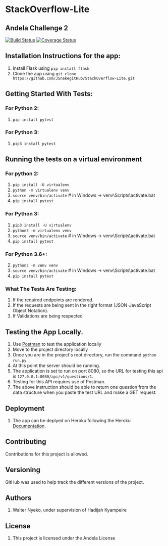 # StackOverflow-Lite
## Andela Challenge 2
[![Build Status](https://travis-ci.org/JSnakegitHub/StackOverflow-Lite.svg?branch=post_an_answer_api)](https://travis-ci.org/JSnakegitHub/StackOverflow-Lite)
[![Coverage Status](https://coveralls.io/repos/github/JSnakegitHub/StackOverflow-Lite/badge.svg?branch=post_an_answer_api)](https://coveralls.io/github/JSnakegitHub/StackOverflow-Lite?branch=post_an_answer_api)

## Installation Instructions for the app:
1. Install Flask using `pip install flask`
2. Clone the app using `git clone https://github.com/JSnakegitHub/StackOverflow-Lite.git`

## Getting Started With Tests:
### For Python 2:
1. `pip install pytest`
### For Python 3:
1. `pip3 install pytest`
## Running the tests on a virtual environment
### For python 2:
1. `pip install -U virtualenv`
2. `python -m virtualenv venv`
3. `source venv/bin/activate` # in Windows -> venv\Scripts\activate.bat
4. `pip install pytest`
### For Python 3:
1. `pip3 install -U virtualenv`
2. `python3 -m virtualenv venv`
3. `source venv/bin/activate` # in Windows -> venv\Scripts\activate.bat
4. `pip install pytest`
### For Python 3.6+:
2. `python3 -m venv venv`
3. `source venv/bin/activate` # in Windows -> venv\Scripts\activate.bat
4. `pip install pytest`
### What The Tests Are Testing:
1. If the required endpoints are rendered.
2. If the requests are being sent in the right format (JSON-JavaScript Object Notation).
3. If Validations are being respected

## Testing the App Locally.
1. Use [Postman](https://www.getpostman.com/) to test the application locally
2. Move to the project directory locally
3. Once you are in the project's root directory, run the command `python run.py`.
4. At this point the server should be running.
5. The application is set to run on port 8080, so the URL for testing this api is `127.0.0.1:8080/api/v1/questions/1`. 
6. Testing for this API requires use of Postman.
7. The above instruction should be able to return one question from the data structure when you paste the test URL and make a GET request.

## Deployment
1. The app can be deplyed on Heroku following the Heroku [Documentation](https://devcenter.heroku.com/categories/reference).

## Contributing
Contributions for this project is allowed.
## Versioning
GitHub was used to help track the different versions of the project. 

## Authors
1. Walter Nyeko, under supervision of Hadijah Kyampeire
## License
1. This project is licensed under the Andela License

